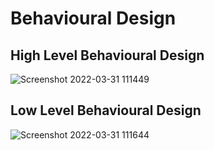 # Behavioural Design
## High Level Behavioural Design

![Screenshot 2022-03-31 111449](https://user-images.githubusercontent.com/101035658/160984809-8e864cf8-c431-4d1a-83e7-96e7401a7a30.png)

## Low Level Behavioural Design

![Screenshot 2022-03-31 111644](https://user-images.githubusercontent.com/101035658/160985035-a7fffe63-e8e5-4849-a65d-9ac7b8c7f88f.png)

